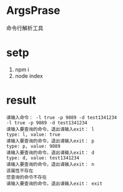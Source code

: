 # ArgsPrase
命令行解析工具

# setp
1. npm i
2. node index

# result
```
请输入命令： -l true -p 9089 -d test1341234
-l true -p 9089 -d test1341234
请输入要查询的命令，退出请输入exit： l
type: l, value: true
请输入要查询的命令，退出请输入exit： p
type: p, value: 9089
请输入要查询的命令，退出请输入exit： d
type: d, value: test1341234
请输入要查询的命令，退出请输入exit： n
该属性不存在
您查询的命令不存在
请输入要查询的命令，退出请输入exit： exit
```
